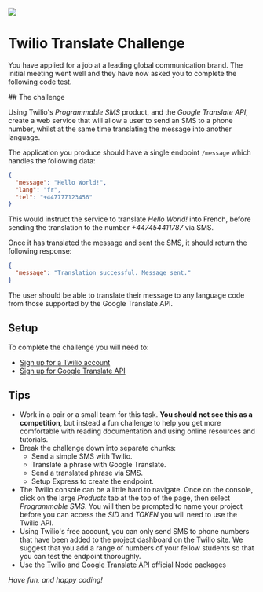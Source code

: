 ![](https://pataruco.github.io/ga-assets/assets/logos/ga.svg)

# Twilio Translate Challenge

You have applied for a job at a leading global communication brand. The initial meeting went well and they have now asked you to complete the following code test.

## The challenge

Using Twilio's _Programmable SMS_ product, and the _Google Translate API_, create a web service that will allow a user to send an SMS to a phone number, whilst at the same time translating the message into another language.

The application you produce should have a single endpoint `/message` which handles the following data:

```json
{
  "message": "Hello World!",
  "lang": "fr",
  "tel": "+447777123456"
}
```

This would instruct the service to translate _Hello World!_ into French, before sending the translation to the number _+447454411787_ via SMS.

Once it has translated the message and sent the SMS, it should return the following response:

```json
{
  "message": "Translation successful. Message sent."
}
```

The user should be able to translate their message to any language code from those supported by the Google Translate API.

## Setup

To complete the challenge you will need to:

- [Sign up for a Twilio account](https://www.twilio.com/try-twilio)
- [Sign up for Google Translate API](https://github.com/googleapis/nodejs-translate#before-you-begin)

## Tips

- Work in a pair or a small team for this task. **You should not see this as a competition**, but instead a fun challenge to help you get more comfortable with reading documentation and using online resources and tutorials.
- Break the challenge down into separate chunks:
  - Send a simple SMS with Twilio.
  - Translate a phrase with Google Translate.
  - Send a translated phrase via SMS.
  - Setup Express to create the endpoint.
- The Twilio console can be a little hard to navigate. Once on the console, click on the large _Products_ tab at the top of the page, then select _Programmable SMS_. You will then be prompted to name your project before you can access the _SID_ and _TOKEN_ you will need to use the Twilio API.
- Using Twilio's free account, you can only send SMS to phone numbers that have been added to the project dashboard on the Twilio site. We suggest that you add a range of numbers of your fellow students so that you can test the endpoint thoroughly.
- Use the [Twilio](https://github.com/twilio/twilio-node#readme) and [Google Translate API](https://github.com/googleapis/nodejs-translate) official Node packages

_Have fun, and happy coding!_

